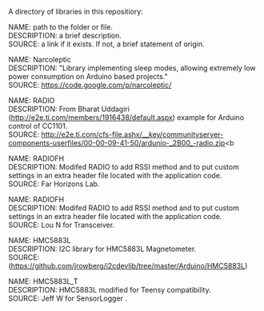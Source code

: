 A directory of libraries in this repositiory:

NAME: path to the folder or file.<br>
DESCRIPTION: a brief description.<br>
SOURCE: a link if it exists. If not, a brief statement of origin.<br>

NAME: Narcoleptic<br>
DESCRIPTION: "Library implementing sleep modes, allowing extremely low power consumption on Arduino based projects."<br>
SOURCE: https://code.google.com/p/narcoleptic/<br>

NAME: RADIO<br>
DESCRIPTION: From Bharat Uddagiri (<a href="http://e2e.ti.com/members/1916438/default.aspx" target="_blank">http://e2e.ti.com/members/1916438/default.aspx</a>) example for Arduino control of CC1101.<br>
SOURCE: <a href="http://e2e.ti.com/cfs-file.ashx/__key/communityserver-components-userfiles/00-00-09-41-50/ardunio-_2B00_-radio.zip<b" target="_blank">http://e2e.ti.com/cfs-file.ashx/__key/communityserver-components-userfiles/00-00-09-41-50/ardunio-_2B00_-radio.zip<b</a>

NAME: RADIOFH<br>
DESCRIPTION: Modifed RADIO to add RSSI method and to put custom settings in an extra header file located with the application code.<br>
SOURCE: Far Horizons Lab.

NAME: RADIOFH<br>
DESCRIPTION: Modifed RADIO to add RSSI method and to put custom settings in an extra header file located with the application code.<br>
SOURCE: Lou N for Transceiver.

NAME: HMC5883L<br>
DESCRIPTION: I2C library for HMC5883L Magnetometer.<br>
SOURCE: (https://github.com/jrowberg/i2cdevlib/tree/master/Arduino/HMC5883L)

NAME: HMC5883L_T<br>
DESCRIPTION: HMC5883L modified for Teensy compatibility.<br>
SOURCE: Jeff W for SensorLogger
.
